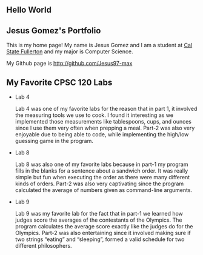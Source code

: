 ## Hello World

## Jesus Gomez's Portfolio

This is my home page! My name is Jesus Gomez and I am a student at [Cal State Fullerton](http://www.fullerton.edu/) and my major is Computer Science. 

My Github page is http://github.com/Jesus97-max

## My Favorite CPSC 120 Labs
 
* Lab 4

    Lab 4 was one of my favorite labs for the reason that in part 1, it involved the measuring tools we use to cook. I found it interesting as we implemented those measurements like tablespoons, cups, and ounces since I use them very often when prepping a meal. Part-2 was also very enjoyable due to being able to code, while implementing the high/low guessing game in the program. 

* Lab 8

    Lab 8 was also one of my favorite labs because in part-1 my program fills in the blanks for a sentence about a sandwich order. It was really simple but fun when executing the order as there were many different kinds of orders. Part-2 was also very captivating since the program calculated the average of numbers given as command-line arguments. 

* Lab 9

    Lab 9 was my favorite lab for the fact that in part-1 we learned how judges score the averages of the contestants of the Olympics. The program calculates the average score exactly like the judges do for the Olympics. Part-2 was also entertaining since it involved making sure if two strings “eating” and “sleeping”, formed a valid schedule for two different philosophers. 

